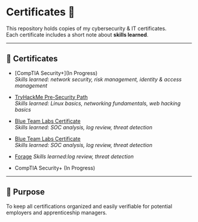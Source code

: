 # Certificates 📜

This repository holds copies of my cybersecurity & IT certificates.  
Each certificate includes a short note about **skills learned**.

---

## 📑 Certificates
- [CompTIA Security+](In Progress)  
  *Skills learned: network security, risk management, identity & access management*  

- [TryHackMe Pre-Security Path](TryHackMe-PreSecurity.png)  
  *Skills learned: Linux basics, networking fundamentals, web hacking basics*  

- [Blue Team Labs Certificate](BlueTeamLabs.png)  
  *Skills learned: SOC analysis, log review, threat detection*

- [Blue Team Labs Certificate](BlueTeamLabs.png)  
  *Skills learned: SOC analysis, log review, threat detection*
- [Forage](forage_completion_certificate.pdf)
  *Skills learned:log review, threat detection*
  
- CompTIA Security+ (In Progress)


---

## 🎯 Purpose
To keep all certifications organized and easily verifiable for potential employers and apprenticeship managers.

